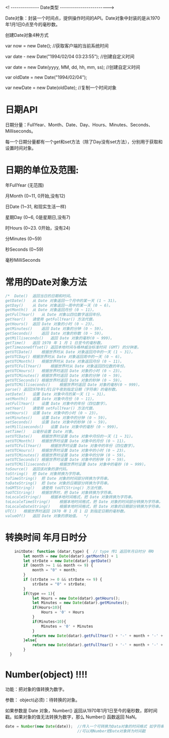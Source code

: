 <! --------------  Date类型 ------------------------>

Date对象：封装一个时间点，提供操作时间的API。Date对象中封装的是从1970年1月1日0点至今的毫秒数。

创建Date对象4种方式

var now = new Date(); //获取客户端的当前系统时间

var date - new Date("1994/02/04 03:23:55"); //创建自定义时间

var date = new Date(yyyy, MM, dd, hh, mm, ss); //创建自定义时间

var oldDate = new Date("1994/02/04");

var newDate = new Date(oldDate); //复制一个时间对象

# 日期API
日期分量：FullYear、Month、Date、Day、Hours、Minutes、Seconds、Milliseconds。

每一个日期分量都有一个get和set方法（除了Day没有set方法），分别用于获取和设置时间对象。

# 日期的单位及范围:
年FullYear (无范围)

月Month (0~11, 0开始,没有12)

日Date (1~31, 和现实生活一样)

星期Day (0~6, 0是星期日,没有7)

时Hours (0~23. 0开始，没有24)

分Minutes (0~59)

秒Seconds (0~59)

毫秒MilliSeconds

# 常用的Date对象方法
```javascript
/*  Date()  返回当日的日期和时间。
getDate()   从 Date 对象返回一个月中的某一天 (1 ~ 31)。
getDay()    从 Date 对象返回一周中的某一天 (0 ~ 6)。
getMonth()  从 Date 对象返回月份 (0 ~ 11)。
getFullYear()   从 Date 对象以四位数字返回年份。
getYear()   请使用 getFullYear() 方法代替。
getHours()  返回 Date 对象的小时 (0 ~ 23)。
getMinutes()    返回 Date 对象的分钟 (0 ~ 59)。
getSeconds()    返回 Date 对象的秒数 (0 ~ 59)。
getMilliseconds()   返回 Date 对象的毫秒(0 ~ 999)。
getTime()   返回 1970 年 1 月 1 日至今的毫秒数。
getTimezoneOffset() 返回本地时间与格林威治标准时间 (GMT) 的分钟差。
getUTCDate()    根据世界时从 Date 对象返回月中的一天 (1 ~ 31)。
getUTCDay() 根据世界时从 Date 对象返回周中的一天 (0 ~ 6)。
getUTCMonth()   根据世界时从 Date 对象返回月份 (0 ~ 11)。
getUTCFullYear()    根据世界时从 Date 对象返回四位数的年份。
getUTCHours()   根据世界时返回 Date 对象的小时 (0 ~ 23)。
getUTCMinutes() 根据世界时返回 Date 对象的分钟 (0 ~ 59)。
getUTCSeconds() 根据世界时返回 Date 对象的秒钟 (0 ~ 59)。
getUTCMilliseconds()    根据世界时返回 Date 对象的毫秒(0 ~ 999)。
parse() 返回1970年1月1日午夜到指定日期（字符串）的毫秒数。
setDate()   设置 Date 对象中月的某一天 (1 ~ 31)。
setMonth()  设置 Date 对象中月份 (0 ~ 11)。
setFullYear()   设置 Date 对象中的年份（四位数字）。
setYear()   请使用 setFullYear() 方法代替。
setHours()  设置 Date 对象中的小时 (0 ~ 23)。
setMinutes()    设置 Date 对象中的分钟 (0 ~ 59)。
setSeconds()    设置 Date 对象中的秒钟 (0 ~ 59)。
setMilliseconds()   设置 Date 对象中的毫秒 (0 ~ 999)。
setTime()   以毫秒设置 Date 对象。
setUTCDate()    根据世界时设置 Date 对象中月份的一天 (1 ~ 31)。
setUTCMonth()   根据世界时设置 Date 对象中的月份 (0 ~ 11)。
setUTCFullYear()    根据世界时设置 Date 对象中的年份（四位数字）。
setUTCHours()   根据世界时设置 Date 对象中的小时 (0 ~ 23)。
setUTCMinutes() 根据世界时设置 Date 对象中的分钟 (0 ~ 59)。
setUTCSeconds() 根据世界时设置 Date 对象中的秒钟 (0 ~ 59)。
setUTCMilliseconds()    根据世界时设置 Date 对象中的毫秒 (0 ~ 999)。
toSource()  返回该对象的源代码。
toString()  把 Date 对象转换为字符串。
toTimeString()  把 Date 对象的时间部分转换为字符串。
toDateString()  把 Date 对象的日期部分转换为字符串。
toGMTString()   请使用 toUTCString() 方法代替。
toUTCString()   根据世界时，把 Date 对象转换为字符串。
toLocaleString()    根据本地时间格式，把 Date 对象转换为字符串。
toLocaleTimeString()    根据本地时间格式，把 Date 对象的时间部分转换为字符串。
toLocaleDateString()    根据本地时间格式，把 Date 对象的日期部分转换为字符串。
UTC()   根据世界时返回 1970 年 1 月 1 日 到指定日期的毫秒数。
valueOf()   返回 Date 对象的原始值。  */
```

# 转换时间 年月日时分
```javascript
	initDate: function (datar,type) {  // type 传1 返回年月日时分 带0
		let month = new Date(datar).getMonth() + 1
		let strDate = new Date(datar).getDate()
		if (month >= 1 && month <= 9) {
		    month = "0" + month;
		}
		if (strDate >= 0 && strDate <= 9) {
		    strDate = "0" + strDate;
		}
		if(type == 1){
			let Hours = new Date(datar).getHours();
			let Minutes = new Date(datar).getMinutes();
			if(Hours<10){
				Hours = '0' + Hours
			}
			if(Minutes<10){
				Minutes = '0' + Minutes
			}
			return new Date(datar).getFullYear() + '-' + month + '-' + strDate + ' ' + Hours + ':' + Minutes //年月日时分 带0
		}else{
			return new Date(datar).getFullYear() + '-' + month + '-' + strDate //年月日
		}
  }
```


# Number(object) !!!!

功能：把对象的值转换为数字。

参数：
object(必须)：待转换的对象。

如果参数是 Date 对象，Number() 返回从1970年1月1日至今的毫秒数，即时间戳。如果对象的值无法转换为数字，那么 Number() 函数返回 NaN。

```javascript
date = Number(new Date(date));  //传入一个可转换为Data对象的时间格式 如字符串2019/8/14 12:00:00
                                //可以用Number把Date对象转为时间戳
```
